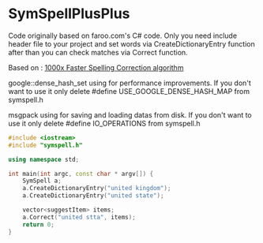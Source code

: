 # SymSpellPlusPlus

Code originally based on faroo.com's C# code.
Only you need include header file to your project and set words via CreateDictionaryEntry function after than you can check matches via Correct function.

Based on : [1000x Faster Spelling Correction algorithm](http://blog.faroo.com/2012/06/07/improved-edit-distance-based-spelling-correction/)

google::dense_hash_set using for performance improvements. If you don't want to use it only delete #define USE_GOOGLE_DENSE_HASH_MAP from symspell.h

msgpack using for saving and loading datas from disk. If you don't want to use it only delete #define IO_OPERATIONS from symspell.h


```c++
#include <iostream>
#include "symspell.h"

using namespace std;

int main(int argc, const char * argv[]) {
    SymSpell a;
    a.CreateDictionaryEntry("united kingdom");
    a.CreateDictionaryEntry("united state");

    vector<suggestItem> items;
    a.Correct("united stta", items);
    return 0;
}
```
